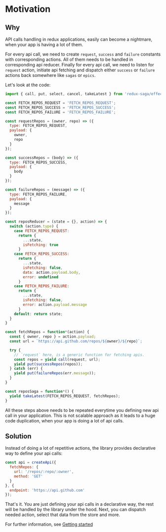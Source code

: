# Motivation
## Why
API calls handling in redux applications, easily can become a nightmare, when your app is having a lot of them.

For every api call, we need to create `request`, `success` and `failure` constants with corresponding actions. All of them needs to be handled in corresponding api reducer. Finally for every api call, we need to listen for `request` action, initiate api fetching and dispatch either `success` or `failure` actions back somewhere like `sagas` or `epics`.

Let's look at the code:
```javascript
import { call, put, select, cancel, takeLatest } from 'redux-saga/effects';

const FETCH_REPOS_REQUEST = 'FETCH_REPOS_REQUEST';
const FETCH_REPOS_SUCCESS = 'FETCH_REPOS_SUCCESS';
const FETCH_REPOS_FAILURE = 'FETCH_REPOS_FAILURE';

const requestRepos = (owner, repo) => ({
  type: FETCH_REPOS_REQUEST,
  payload: {
    owner,
    repo
  }
});

const successRepos = (body) => ({
  type: FETCH_REPOS_SUCCESS,
  payload: {
    body
  }
});

const failureRepos = (message) => ({
  type: FETCH_REPOS_FAILURE,
  payload: {
    message
  }
});

const reposReducer = (state = {}, action) => {
  switch (action.type) {
    case FETCH_REPOS_REQUEST:
      return {
        ...state,
        isFetching: true
      }
    case FETCH_REPOS_SUCCESS:
      return {
        ...state,
        isFetching: false,
        data: action.payload.body,
        error: undefined
      }
    case FETCH_REPOS_FAILURE:
      return {
        ...state,
        isFetching: false,
        error: action.payload.message
      }
    default: return state;
  }
}

const fetchRepos = function*(action) {
  const { owner, repo } = action.payload;
  const url = `https://api.github.com/repos/${owner}/${repo}`;

  try {
    // `request` here, is a generic function for fetching apis.
    const repos = yield call(request, url);
    yield put(successRepos(repos));
  } catch (err) {
    yield put(failureRepos(err.message));
  }
}

const reposSaga = function*() {
  yield takeLatest(FETCH_REPOS_REQUEST, fetchRepos);
}
```

All these steps above needs to be repeated everytime you defining new api call in your application. This is not scalable approach as it leads to a huge code duplication, when your app is doing a lot of api calls.
## Solution
Instead of doing a lot of repetitive actions, the library provides declarative way to define your api calls:
```javascript
const api = createApi({
  fetchRepos: {
    url: '/repos/:repo/:owner',
    method: 'GET'
  }
}, {
  endpoint: 'https://api.github.com'
});
```
That's it. You are just defining your api calls in a declarative way, the rest will be handled by the library under the hood. Next, you can dispatch needed action, select that data from the store and more.

For further information, see [Getting started](./getting-started.md)